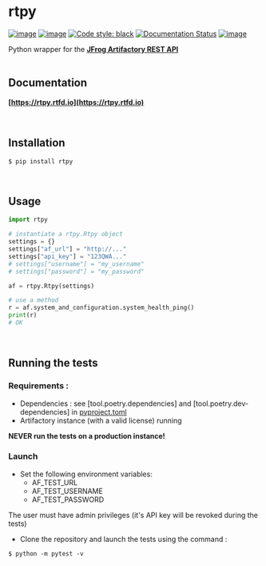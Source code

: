 # rtpy

[![image](https://img.shields.io/pypi/v/rtpy.svg)](https://pypi.org/project/rtpy/)
[![image](https://img.shields.io/pypi/pyversions/rtpy.svg)](https://pypi.org/project/rtpy/)
[![Code style: black](https://img.shields.io/badge/code%20style-black-000000.svg)](https://github.com/ambv/black)
[![Documentation Status](https://readthedocs.org/projects/rtpy/badge/?version=latest)](https://rtpy.readthedocs.io/en/latest/?badge=latest)
[![image](https://img.shields.io/pypi/l/rtpy.svg)](https://pypi.org/project/rtpy/)

Python wrapper for the **[JFrog Artifactory REST API](https://www.jfrog.com/confluence/display/RTF/Artifactory+REST+API)**
<br/>
<br/>

## Documentation

**[https://rtpy.rtfd.io](https://rtpy.rtfd.io)**

<br/>

## Installation

```shell
$ pip install rtpy
```
<br/>

## Usage

```python
import rtpy

# instantiate a rtpy.Rtpy object
settings = {}
settings["af_url"] = "http://..."
settings["api_key"] = "123QWA..."
# settings["username"] = "my_username"
# settings["password"] = "my_password"

af = rtpy.Rtpy(settings)

# use a method
r = af.system_and_configuration.system_health_ping()
print(r)
# OK
```
<br/>

## Running the tests

### Requirements :

- Dependencies : see [tool.poetry.dependencies] and [tool.poetry.dev-dependencies] in [pyproject.toml](./pyproject.toml)
- Artifactory instance (with a valid license) running

**NEVER run the tests on a production instance!**


### Launch

- Set the following environment variables:
    - AF_TEST_URL
    - AF_TEST_USERNAME
    - AF_TEST_PASSWORD

The user must have admin privileges (it's API key will be revoked during the tests)
- Clone the repository and launch the tests using the command :

```shell
$ python -m pytest -v
```